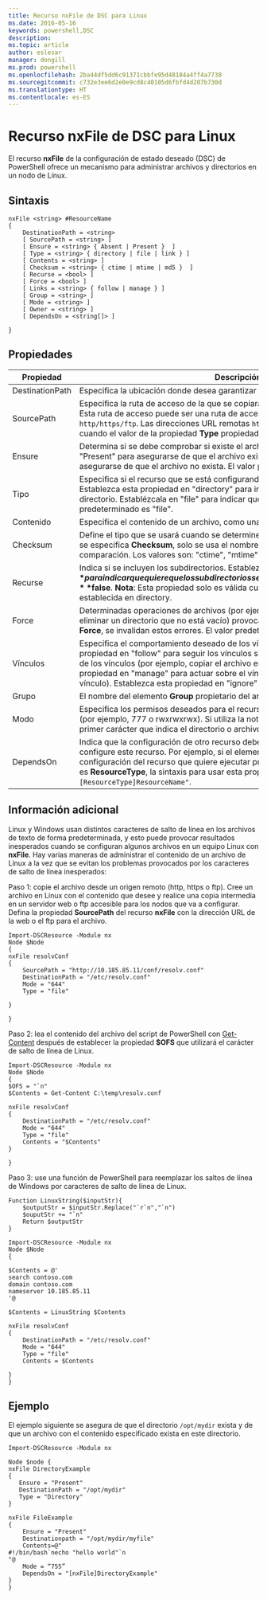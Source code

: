 ```yaml
---
title: Recurso nxFile de DSC para Linux
ms.date: 2016-05-16
keywords: powershell,DSC
description: 
ms.topic: article
author: eslesar
manager: dongill
ms.prod: powershell
ms.openlocfilehash: 2ba44df5dd6c91371cbbfe95d48184a4ff4a7738
ms.sourcegitcommit: c732e3ee6d2e0e9cd8c40105d6fbfd4d207b730d
ms.translationtype: HT
ms.contentlocale: es-ES
---
```

# <a name="dsc-for-linux-nxfile-resource"></a>Recurso nxFile de DSC para Linux

El recurso **nxFile** de la configuración de estado deseado (DSC) de PowerShell ofrece un mecanismo para administrar archivos y directorios en un nodo de Linux.

## <a name="syntax"></a>Sintaxis

```
nxFile <string> #ResourceName
{
    DestinationPath = <string>
    [ SourcePath = <string> ]
    [ Ensure = <string> { Absent | Present }  ]
    [ Type = <string> { directory | file | link } ]
    [ Contents = <string> ]
    [ Checksum = <string> { ctime | mtime | md5 }  ]
    [ Recurse = <bool> ]
    [ Force = <bool> ]
    [ Links = <string> { follow | manage } ]
    [ Group = <string> ]
    [ Mode = <string> ]
    [ Owner = <string> ]
    [ DependsOn = <string[]> ]

}
```

## <a name="properties"></a>Propiedades

|  Propiedad |  Descripción | 
|---|---|
| DestinationPath| Especifica la ubicación donde desea garantizar el estado de un archivo o directorio.| 
| SourcePath| Especifica la ruta de acceso de la que se copiará el recurso de archivo o carpeta. Esta ruta de acceso puede ser una ruta de acceso local o una dirección URL `http/https/ftp`. Las direcciones URL remotas `http/https/ftp` solo se admiten cuando el valor de la propiedad **Type** propiedad es file.| 
| Ensure| Determina si se debe comprobar si existe el archivo. Establezca esta propiedad en "Present" para asegurarse de que el archivo exista. Establézcala en "Absent" para asegurarse de que el archivo no exista. El valor predeterminado es "Present".| 
| Tipo| Especifica si el recurso que se está configurando es un directorio o un archivo. Establezca esta propiedad en "directory" para indicar que el recurso es un directorio. Establézcala en "file" para indicar que el recurso es un archivo. El valor predeterminado es "file".| 
| Contenido| Especifica el contenido de un archivo, como una cadena determinada.| 
| Checksum| Define el tipo que se usará cuando se determine si dos archivos son iguales. Si no se especifica **Checksum**, solo se usa el nombre del archivo o directorio para la comparación. Los valores son: "ctime", "mtime" o "md5".| 
| Recurse| Indica si se incluyen los subdirectorios. Establezca esta propiedad en **$true** para indicar que quiere que los subdirectorios se incluyan. El valor predeterminado es **$false**. **Nota**: Esta propiedad solo es válida cuando la propiedad **Type** está establecida en directory.| 
| Force| Determinadas operaciones de archivos (por ejemplo, sobrescribir un archivo o eliminar un directorio que no está vacío) provocarán un error. Si se usa la propiedad **Force**, se invalidan estos errores. El valor predeterminado es **$false**.| 
| Vínculos| Especifica el comportamiento deseado de los vínculos simbólicos. Establezca esta propiedad en "follow" para seguir los vínculos simbólicos y actuar sobre el destino de los vínculos (por ejemplo, copiar el archivo en lugar del vínculo). Establezca esta propiedad en "manage" para actuar sobre el vínculo (por ejemplo, copiar el propio vínculo). Establezca esta propiedad en "ignore" para omitir los vínculos simbólicos.| 
| Grupo| El nombre del elemento **Group** propietario del archivo o directorio.| 
| Modo| Especifica los permisos deseados para el recurso, en notación octal o simbólica. (por ejemplo, 777 o rwxrwxrwx). Si utiliza la notación simbólica, no especifique el primer carácter que indica el directorio o archivo.| 
| DependsOn | Indica que la configuración de otro recurso debe ejecutarse antes de que se configure este recurso. Por ejemplo, si el elemento **ID** del bloque del script de configuración del recurso que quiere ejecutar primero es **ResourceName** y su tipo es **ResourceType**, la sintaxis para usar esta propiedad es `DependsOn = "[ResourceType]ResourceName"`.| 

## <a name="additional-information"></a>Información adicional


Linux y Windows usan distintos caracteres de salto de línea en los archivos de texto de forma predeterminada, y esto puede provocar resultados inesperados cuando se configuran algunos archivos en un equipo Linux con __nxFile__. Hay varias maneras de administrar el contenido de un archivo de Linux a la vez que se evitan los problemas provocados por los caracteres de salto de línea inesperados:

Paso 1: copie el archivo desde un origen remoto (http, https o ftp). Cree un archivo en Linux con el contenido que desee y realice una copia intermedia en un servidor web o ftp accesible para los nodos que va a configurar. Defina la propiedad __SourcePath__ del recurso __nxFile__ con la dirección URL de la web o el ftp para el archivo.

```
Import-DSCResource -Module nx
Node $Node
{
nxFile resolvConf
{
    SourcePath = "http://10.185.85.11/conf/resolv.conf"
    DestinationPath = "/etc/resolv.conf"
    Mode = "644"        
    Type = "file"
    
}
        
}
```


Paso 2: lea el contenido del archivo del script de PowerShell con [Get-Content](https://technet.microsoft.com/en-us/library/hh849787.aspx) después de establecer la propiedad __$OFS__ que utilizará el carácter de salto de línea de Linux.


```
Import-DSCResource -Module nx
Node $Node
{
$OFS = "`n"
$Contents = Get-Content C:\temp\resolv.conf

nxFile resolvConf
{
    DestinationPath = "/etc/resolv.conf"
    Mode = "644"        
    Type = "file"
    Contents = "$Contents"
}

}
```


Paso 3: use una función de PowerShell para reemplazar los saltos de línea de Windows por caracteres de salto de línea de Linux.

```
Function LinuxString($inputStr){
    $outputStr = $inputStr.Replace("`r`n","`n")
    $ouputStr += "`n"
    Return $outputStr
}

Import-DSCResource -Module nx
Node $Node
{

$Contents = @'
search contoso.com
domain contoso.com
nameserver 10.185.85.11
'@

$Contents = LinuxString $Contents

nxFile resolvConf
{
    DestinationPath = "/etc/resolv.conf"
    Mode = "644"        
    Type = "file"
    Contents = $Contents
    
}
}
```

## <a name="example"></a>Ejemplo

El ejemplo siguiente se asegura de que el directorio `/opt/mydir` exista y de que un archivo con el contenido especificado exista en este directorio.

```
Import-DSCResource -Module nx 

Node $node {
nxFile DirectoryExample
{
   Ensure = "Present"
   DestinationPath = "/opt/mydir"
   Type = "Directory"
}

nxFile FileExample
{
    Ensure = "Present"
    Destinationpath = "/opt/mydir/myfile"
    Contents=@"
#!/bin/bash`necho "hello world"`n
"@ 
    Mode = “755”
    DependsOn = "[nxFile]DirectoryExample"
} 
}
```

